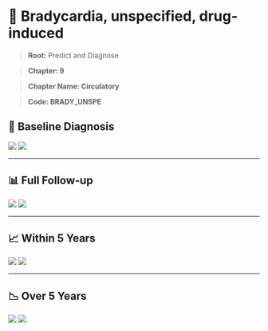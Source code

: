 # 🧬 Bradycardia, unspecified, drug-induced
    
> **Root:** Predict and Diagnose

> **Chapter: 9**

> **Chapter Name: Circulatory**

> **Code: BRADY_UNSPE**

## 🧪 Baseline Diagnosis

<img src="/Predict/Figures/Baseline/IMP/BRADY_UNSPE.png" />

<CsvTableIMP src="/public/Predict/Data/Baseline/IMP/IMP_BRADY_UNSPE.csv" label="🔍 View full results" />

<img src="/Predict/Figures/Baseline/ROC/BRADY_UNSPE.png" />

<CsvTableROC src="/public/Predict/Data/Baseline/EVA/BRADY_UNSPE.csv" label="🔍 View full results" />

---

## 📊 Full Follow-up

<img src="/Predict/Figures/ALL/IMP/BRADY_UNSPE.png" />

<CsvTableIMP src="/public/Predict/Data/ALL/IMP/IMP_BRADY_UNSPE.csv" label="🔍 View full results" />

<img src="/Predict/Figures/ALL/ROC/BRADY_UNSPE.png" />

<CsvTableROC src="/public/Predict/Data/ALL/EVA/BRADY_UNSPE.csv" label="🔍 View full results" />

---

## 📈 Within 5 Years

<img src="/Predict/Figures/FYears/IMP/BRADY_UNSPE.png" />

<CsvTableIMP src="/public/Predict/Data/FYears/IMP/IMP_BRADY_UNSPE.csv" label="🔍 View full results" />

<img src="/Predict/Figures/FYears/ROC/BRADY_UNSPE.png" />

<CsvTableROC src="/public/Predict/Data/FYears/EVA/BRADY_UNSPE.csv" label="🔍 View full results" />

---

## 📉 Over 5 Years

<img src="/Predict/Figures/OverFYears/IMP/BRADY_UNSPE.png" />

<CsvTableIMP src="/public/Predict/Data/OverFYears/IMP/IMP_BRADY_UNSPE.csv" label="🔍 View full results" />

<img src="/Predict/Figures/OverFYears/ROC/BRADY_UNSPE.png" />

<CsvTableROC src="/public/Predict/Data/OverFYears/EVA/BRADY_UNSPE.csv" label="🔍 View full results" />
